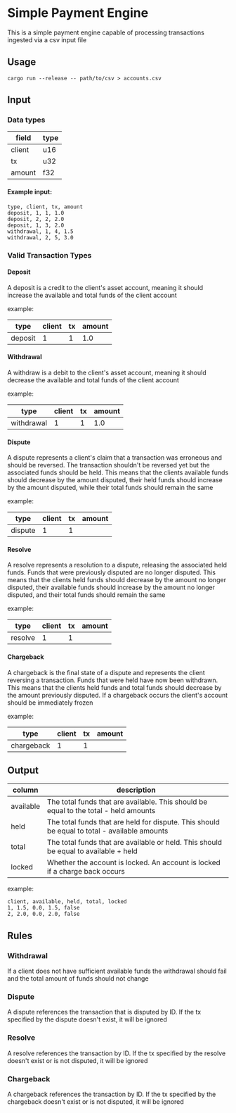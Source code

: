 # Simple Payment Engine

This is a simple payment engine capable of processing transactions ingested via a csv input file

## Usage

`cargo run --release -- path/to/csv > accounts.csv`

## Input

### Data types

| field  | type |
|--------|------|
| client | u16  |
| tx     | u32  |
| amount | f32  |

#### Example input:

```csv
type, client, tx, amount
deposit, 1, 1, 1.0
deposit, 2, 2, 2.0
deposit, 1, 3, 2.0
withdrawal, 1, 4, 1.5
withdrawal, 2, 5, 3.0
```

### Valid Transaction Types

#### Deposit

A deposit is a credit to the client's asset account, meaning it should increase the available and
total funds of the client account

example:

| type    | client | tx  | amount |
|---------|--------|-----|--------|
| deposit | 1      | 1   | 1.0    |

#### Withdrawal

A withdraw is a debit to the client's asset account, meaning it should decrease the available and
total funds of the client account

example:

| type       | client | tx  | amount |
|------------|--------|-----|--------|
| withdrawal | 1      | 1   | 1.0    |

#### Dispute

A dispute represents a client's claim that a transaction was erroneous and should be reversed.
The transaction shouldn't be reversed yet but the associated funds should be held. This means
that the clients available funds should decrease by the amount disputed, their held funds should
increase by the amount disputed, while their total funds should remain the same

example:

| type    | client | tx  | amount |
|---------|--------|-----|--------|
| dispute | 1      | 1   |        |

#### Resolve

A resolve represents a resolution to a dispute, releasing the associated held funds. Funds that
were previously disputed are no longer disputed. This means that the clients held funds should
decrease by the amount no longer disputed, their available funds should increase by the
amount no longer disputed, and their total funds should remain the same

example:

| type    | client | tx  | amount |
|---------|--------|-----|--------|
| resolve | 1      | 1   |        |

#### Chargeback

A chargeback is the final state of a dispute and represents the client reversing a transaction.
Funds that were held have now been withdrawn. This means that the clients held funds and
total funds should decrease by the amount previously disputed. If a chargeback occurs the
client's account should be immediately frozen

example:

| type       | client | tx  | amount |
|------------|--------|-----|--------|
| chargeback | 1      | 1   |        |

## Output

| column    | description                                                                                  |
|-----------|----------------------------------------------------------------------------------------------|
| available | The total funds that are available. This should be equal to the total - held amounts         |
| held      | The total funds that are held for dispute. This should be equal to total - available amounts |
| total     | The total funds that are available or held. This should be equal to available + held         |
| locked    | Whether the account is locked. An account is locked if a charge back occurs                  |

example:

```csv
client, available, held, total, locked
1, 1.5, 0.0, 1.5, false
2, 2.0, 0.0, 2.0, false
```

## Rules

### Withdrawal

If a client does not have sufficient available funds the withdrawal should fail and the total amount
of funds should not change

### Dispute

A dispute references the transaction that is disputed by ID. If the tx specified by the dispute doesn't exist, it 
will be ignored

### Resolve

A resolve references the transaction by ID. If the tx specified by the resolve doesn't exist or is not disputed, it
will be ignored

### Chargeback

A chargeback references the transaction by ID. If the tx specified by the chargeback doesn't exist or is not 
disputed, it
will be ignored
